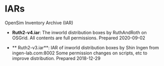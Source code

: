 # IARs

OpenSim Inventory Archive (IAR)

* **Ruth2-v4.iar**: The inworld distribution boxes by RuthAndRoth on OSGrid.
  All contents are full permissions. Prepared 2020-09-02

* ** Ruth2-v3.iar**: IAR of inworld distribution boxes by Shin Ingen from ingen-lab.com:8002
Some permission changes on scripts, etc to improve distribution. Prepared 2018-12-29
